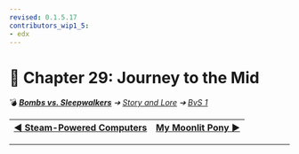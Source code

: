 ```yaml
---
revised: 0.1.5.17
contributors_wip1_5:
- edx
---
```


# 📄 Chapter 29: Journey to the Mid

💣 ***[Bombs vs. Sleepwalkers][home]** ➔ [Story and Lore][story] ➔ [BvS 1][story_bvs1]*

| [◀️ Steam-Powered Computers][prev] | [My Moonlit Pony ▶️][next] |
| --: | :-- |

****

[home]: /README.md
[prev]: /story/bvs1/28_steam_powered_computers.md
[next]: /story/bvs1/30_my_moonlit_pony.md
[story]: /story/readme.md
[story_bvs1]: /story/bvs1/readme.md
